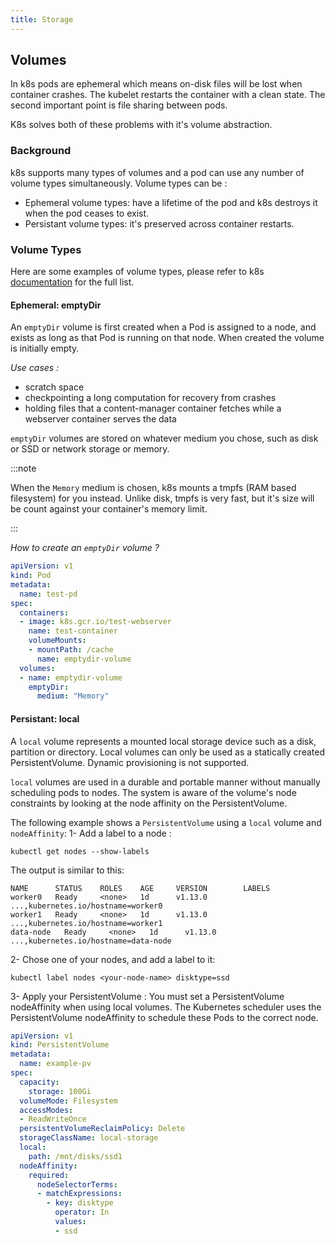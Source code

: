 ```yaml
---
title: Storage
---
```


## Volumes
In k8s pods are ephemeral which means on-disk files will be lost when container crashes. The kubelet restarts the container with a clean state.
The second important point is file sharing between pods.


K8s solves both of these problems with it's volume abstraction.

### Background
k8s supports many types of volumes and a pod can use any number of volume types simultaneously. Volume types can be :
- Ephemeral volume types: have a lifetime of the pod and k8s destroys it when the pod ceases to exist.
- Persistant volume types: it's preserved across container restarts.

### Volume Types
Here are some examples of volume types, please refer to k8s [documentation](https://kubernetes.io/docs/concepts/storage/volumes/#volume-types) for the full list.


#### Ephemeral: emptyDir
An `emptyDir` volume is first created when a Pod is assigned to a node, and exists as long as that Pod is running on that node. When created the volume is initially empty.

*Use cases :*
- scratch space
- checkpointing a long computation for recovery from crashes
- holding files that a content-manager container fetches while a webserver container serves the data

`emptyDir` volumes are stored on whatever medium you chose, such as disk or SSD or network storage or memory.

:::note

When the `Memory` medium is chosen, k8s mounts a tmpfs (RAM based filesystem) for you instead. Unlike disk, tmpfs is very fast, but it's size will be count against your container's memory limit.

:::

*How to create an `emptyDir` volume ?*

```yaml {14}
apiVersion: v1
kind: Pod
metadata:
  name: test-pd
spec:
  containers:
  - image: k8s.gcr.io/test-webserver
    name: test-container
    volumeMounts:
    - mountPath: /cache
      name: emptydir-volume
  volumes:
  - name: emptydir-volume
    emptyDir:
      medium: "Memory"
```


#### Persistant: local
A `local` volume represents a mounted local storage device such as a disk, partition or directory.
Local volumes can only be used as a statically created PersistentVolume. Dynamic provisioning is not supported.


`local` volumes are used in a durable and portable manner without manually scheduling pods to nodes. The system is aware of the volume's node constraints by looking at the node affinity on the PersistentVolume.

The following example shows a `PersistentVolume` using a `local` volume and `nodeAffinity`:
1- Add a label to a node :
```
kubectl get nodes --show-labels
```

The output is similar to this:

```text
NAME      STATUS    ROLES    AGE     VERSION        LABELS
worker0   Ready     <none>   1d      v1.13.0        ...,kubernetes.io/hostname=worker0
worker1   Ready     <none>   1d      v1.13.0        ...,kubernetes.io/hostname=worker1
data-node   Ready     <none>   1d      v1.13.0        ...,kubernetes.io/hostname=data-node
```
2- Chose one of your nodes, and add a label to it:
```
kubectl label nodes <your-node-name> disktype=ssd
```

3- Apply your PersistentVolume :
You must set a PersistentVolume nodeAffinity when using local volumes. The Kubernetes scheduler uses the PersistentVolume nodeAffinity to schedule these Pods to the correct node.

```yaml
apiVersion: v1
kind: PersistentVolume
metadata:
  name: example-pv
spec:
  capacity:
    storage: 100Gi
  volumeMode: Filesystem
  accessModes:
  - ReadWriteOnce
  persistentVolumeReclaimPolicy: Delete
  storageClassName: local-storage
  local:
    path: /mnt/disks/ssd1
  nodeAffinity:
    required:
      nodeSelectorTerms:
      - matchExpressions:
        - key: disktype
          operator: In
          values:
          - ssd
```
